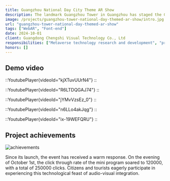```yaml
---
title: Guangzhou National Day City Theme AR Show
description: The landmark Guangzhou Tower in Guangzhou has staged the Guangzhou National Day themed city AR show. Users can see 5 chapters of AR shows on site through their mobile phones and unlock hidden special effects, leaving unforgettable images.
image: /projects/guangzhou-tower-national-day-themed-ar-show/intro.jpg
url: "guangzhou-tower-national-day-themed-ar-show"
tags: ["WebAR", "Font-end"]
date: 2024-10-01
client: Guangdong Chengshi Visual Technology Co., Ltd
responsibilities: ["Metaverse technology research and development", "program development"]
honors: []
---
```



## Demo video
::YoutubePlayer{videoId="kjXTuvUUrN4"}
:: 

::YoutubePlayer{videoId="R6LTDQGAJ74"}
:: 

::YoutubePlayer{videoId="jYMvVzsEz_0"}
:: 

::YoutubePlayer{videoId="n6LLo4akJqg"}
:: 

::YoutubePlayer{videoId="ix-19WEFQRU"}
:: 

## Project achievements
![achievements](/projects/guangzhou-tower-national-day-themed-ar-show/image1.png "achievements")

Since its launch, the event has received a warm response. On the evening of October 1st, the click through rate of the mini program soared to 120000, with a total of 250000 clicks. Citizens and tourists eagerly participate in experiencing this technological feast of audio-visual integration.